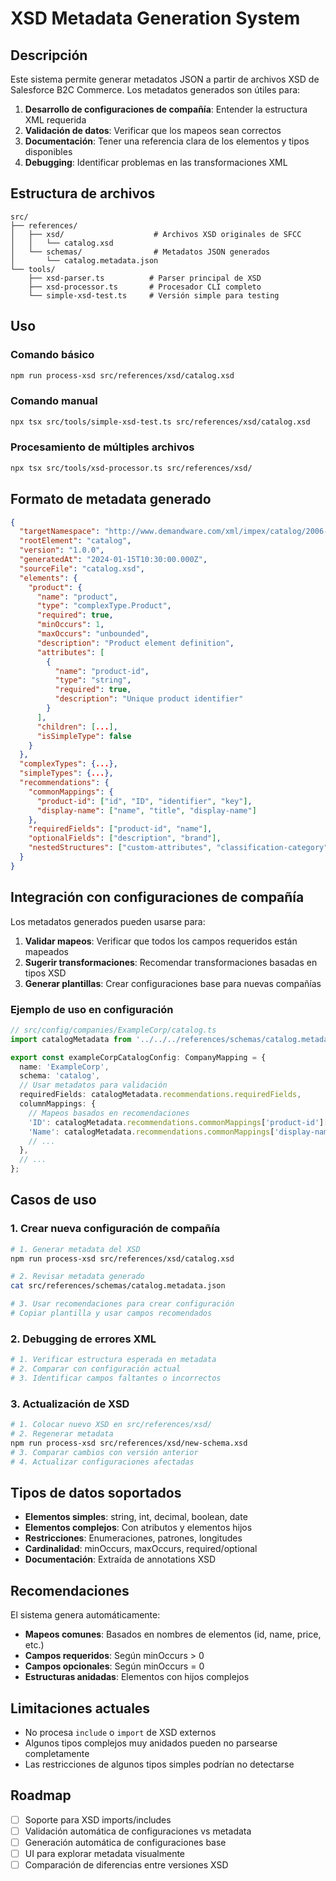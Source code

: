 # XSD Metadata Generation System

## Descripción

Este sistema permite generar metadatos JSON a partir de archivos XSD de Salesforce B2C Commerce. Los metadatos generados son útiles para:

1. **Desarrollo de configuraciones de compañía**: Entender la estructura XML requerida
2. **Validación de datos**: Verificar que los mapeos sean correctos
3. **Documentación**: Tener una referencia clara de los elementos y tipos disponibles
4. **Debugging**: Identificar problemas en las transformaciones XML

## Estructura de archivos

```
src/
├── references/
│   ├── xsd/                    # Archivos XSD originales de SFCC
│   │   └── catalog.xsd
│   └── schemas/                # Metadatos JSON generados
│       └── catalog.metadata.json
└── tools/
    ├── xsd-parser.ts          # Parser principal de XSD
    ├── xsd-processor.ts       # Procesador CLI completo
    └── simple-xsd-test.ts     # Versión simple para testing
```

## Uso

### Comando básico

```bash
npm run process-xsd src/references/xsd/catalog.xsd
```

### Comando manual

```bash
npx tsx src/tools/simple-xsd-test.ts src/references/xsd/catalog.xsd
```

### Procesamiento de múltiples archivos

```bash
npx tsx src/tools/xsd-processor.ts src/references/xsd/
```

## Formato de metadata generado

```json
{
  "targetNamespace": "http://www.demandware.com/xml/impex/catalog/2006-10-31",
  "rootElement": "catalog",
  "version": "1.0.0",
  "generatedAt": "2024-01-15T10:30:00.000Z",
  "sourceFile": "catalog.xsd",
  "elements": {
    "product": {
      "name": "product",
      "type": "complexType.Product",
      "required": true,
      "minOccurs": 1,
      "maxOccurs": "unbounded",
      "description": "Product element definition",
      "attributes": [
        {
          "name": "product-id",
          "type": "string",
          "required": true,
          "description": "Unique product identifier"
        }
      ],
      "children": [...],
      "isSimpleType": false
    }
  },
  "complexTypes": {...},
  "simpleTypes": {...},
  "recommendations": {
    "commonMappings": {
      "product-id": ["id", "ID", "identifier", "key"],
      "display-name": ["name", "title", "display-name"]
    },
    "requiredFields": ["product-id", "name"],
    "optionalFields": ["description", "brand"],
    "nestedStructures": ["custom-attributes", "classification-category"]
  }
}
```

## Integración con configuraciones de compañía

Los metadatos generados pueden usarse para:

1. **Validar mapeos**: Verificar que todos los campos requeridos están mapeados
2. **Sugerir transformaciones**: Recomendar transformaciones basadas en tipos XSD
3. **Generar plantillas**: Crear configuraciones base para nuevas compañías

### Ejemplo de uso en configuración

```typescript
// src/config/companies/ExampleCorp/catalog.ts
import catalogMetadata from '../../../references/schemas/catalog.metadata.json';

export const exampleCorpCatalogConfig: CompanyMapping = {
  name: 'ExampleCorp',
  schema: 'catalog',
  // Usar metadatos para validación
  requiredFields: catalogMetadata.recommendations.requiredFields,
  columnMappings: {
    // Mapeos basados en recomendaciones
    'ID': catalogMetadata.recommendations.commonMappings['product-id'][0],
    'Name': catalogMetadata.recommendations.commonMappings['display-name'][0],
    // ...
  },
  // ...
};
```

## Casos de uso

### 1. Crear nueva configuración de compañía

```bash
# 1. Generar metadata del XSD
npm run process-xsd src/references/xsd/catalog.xsd

# 2. Revisar metadata generado
cat src/references/schemas/catalog.metadata.json

# 3. Usar recomendaciones para crear configuración
# Copiar plantilla y usar campos recomendados
```

### 2. Debugging de errores XML

```bash
# 1. Verificar estructura esperada en metadata
# 2. Comparar con configuración actual
# 3. Identificar campos faltantes o incorrectos
```

### 3. Actualización de XSD

```bash
# 1. Colocar nuevo XSD en src/references/xsd/
# 2. Regenerar metadata
npm run process-xsd src/references/xsd/new-schema.xsd
# 3. Comparar cambios con versión anterior
# 4. Actualizar configuraciones afectadas
```

## Tipos de datos soportados

- **Elementos simples**: string, int, decimal, boolean, date
- **Elementos complejos**: Con atributos y elementos hijos
- **Restricciones**: Enumeraciones, patrones, longitudes
- **Cardinalidad**: minOccurs, maxOccurs, required/optional
- **Documentación**: Extraída de annotations XSD

## Recomendaciones

El sistema genera automáticamente:

- **Mapeos comunes**: Basados en nombres de elementos (id, name, price, etc.)
- **Campos requeridos**: Según minOccurs > 0
- **Campos opcionales**: Según minOccurs = 0
- **Estructuras anidadas**: Elementos con hijos complejos

## Limitaciones actuales

- No procesa `include` o `import` de XSD externos
- Algunos tipos complejos muy anidados pueden no parsearse completamente
- Las restricciones de algunos tipos simples podrían no detectarse

## Roadmap

- [ ] Soporte para XSD imports/includes
- [ ] Validación automática de configuraciones vs metadata
- [ ] Generación automática de configuraciones base
- [ ] UI para explorar metadata visualmente
- [ ] Comparación de diferencias entre versiones XSD